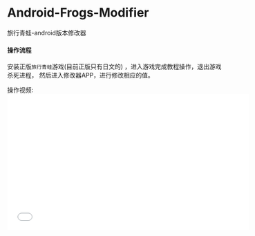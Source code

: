 # Android-Frogs-Modifier
旅行青蛙-android版本修改器

#### 
#### 操作流程

安装正版`旅行青蛙`游戏(目前正版只有日文的) ，进入游戏完成教程操作，退出游戏杀死进程， 然后进入修改器APP，进行修改相应的值。

操作视频: <iframe width="560" height="315" src="/video/operation.mp4" frameborder="0" allowfullscreen></iframe>

